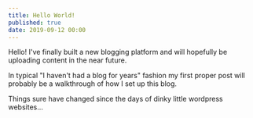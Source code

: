 ```yaml
---
title: Hello World!
published: true
date: 2019-09-12 00:00
---
```


Hello! I've finally built a new blogging platform and will hopefully be uploading content in the near future.

In typical "I haven't had a blog for years" fashion my first proper post will probably be a walkthrough of how I set up this blog.

Things sure have changed since the days of dinky little wordpress websites...